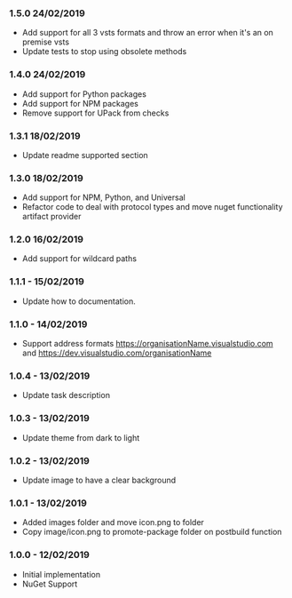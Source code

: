 ### 1.5.0 24/02/2019
* Add support for all 3 vsts formats and throw an error when it's an on premise vsts
* Update tests to stop using obsolete methods

### 1.4.0 24/02/2019 
* Add support for Python packages
* Add support for NPM packages
* Remove support for UPack from checks

### 1.3.1 18/02/2019
* Update readme supported section  

### 1.3.0 18/02/2019
* Add support for NPM, Python, and Universal  
* Refactor code to deal with protocol types and move nuget functionality artifact provider  

### 1.2.0 16/02/2019
* Add support for wildcard paths

### 1.1.1 - 15/02/2019
* Update how to documentation.

### 1.1.0 - 14/02/2019
* Support address formats https://organisationName.visualstudio.com and https://dev.visualstudio.com/organisationName

### 1.0.4 - 13/02/2019 
* Update task description 

### 1.0.3 - 13/02/2019 
* Update theme from dark to light  

### 1.0.2 - 13/02/2019 
* Update image to have a clear background  

### 1.0.1 - 13/02/2019  
* Added images folder and move icon.png to folder  
* Copy image/icon.png to promote-package folder on postbuild function  

### 1.0.0 - 12/02/2019  
* Initial implementation  
* NuGet Support  
